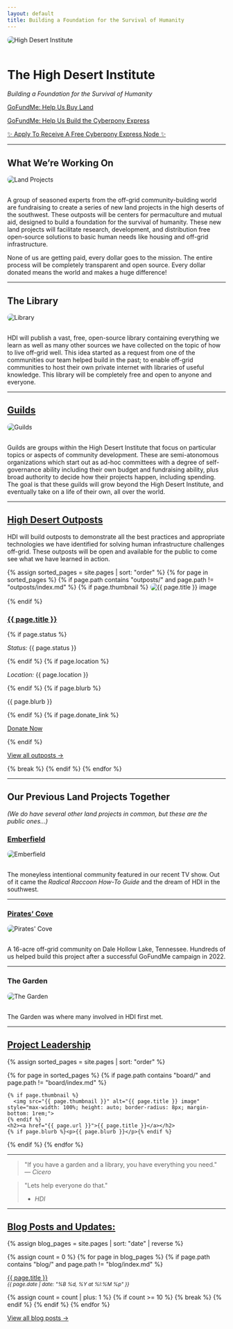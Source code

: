 ```yaml
---
layout: default
title: Building a Foundation for the Survival of Humanity
---
```


<img src="/assets/images/landscape.jpg" alt="High Desert Institute" style="max-width: 100%; height: auto; border-radius: 8px; margin-bottom: 1rem;">

# The High Desert Institute

*Building a Foundation for the Survival of Humanity*

<p><a href="https://www.gofundme.com/f/build-a-foundation-for-the-survival-of-humanity" class="btn btn-gofundme"><i class="fa-solid fa-hand-holding-dollar"></i> GoFundMe: Help Us Buy Land</a></p>
<p><a href="https://www.gofundme.com/f/cyberpony-express-free-and-offgrid-communications" class="btn btn-gofundme"><i class="fa-solid fa-hand-holding-dollar"></i> GoFundMe: Help Us Build the Cyberpony Express</a></p>
<p><a href="https://forms.gle/UZgQiUNzm8q1dmNfA" class="btn btn-success">✨ Apply To Receive A Free Cyberpony Express Node ✨</a></p>

---

## What We’re Working On

<img src="/assets/images/high-ground.jpg" alt="Land Projects" style="max-width: 100%; height: auto; border-radius: 8px; margin-bottom: 1rem;">

A group of seasoned experts from the off-grid community-building world are fundraising to create a series of new land projects in the high deserts of the southwest. These outposts will be centers for permaculture and mutual aid, designed to build a foundation for the survival of humanity. These new land projects will facilitate research, development, and distribution free open-source solutions to basic human needs like housing and off-grid infrastructure.

None of us are getting paid, every dollar goes to the mission. The entire process will be completely transparent and open source. Every dollar donated means the world and makes a huge difference!

---

## The Library

<img src="/assets/images/library.jpg" alt="Library" style="max-width: 100%; height: auto; border-radius: 8px; margin-bottom: 1rem;">

HDI will publish a vast, free, open-source library containing everything we learn as well as many other sources we have collected on the topic of how to live off-grid well. This idea started as a request from one of the communities our team helped build in the past; to enable off-grid communities to host their own private internet with libraries of useful knowledge. This library will be completely free and open to anyone and everyone.

---

## [Guilds](/guilds)

<img src="/assets/images/artificers-guild.jpg" alt="Guilds" style="max-width: 100%; height: auto; border-radius: 8px; margin-bottom: 1rem;">

Guilds are groups within the High Desert Institute that focus on particular topics or aspects of community development. These are semi-atonomous organizations which start out as ad-hoc committees with a degree of self-governance ability including their own budget and fundraising ability, plus broad authority to decide how their projects happen, including spending. The goal is that these guilds will grow beyond the High Desert Institute, and eventually take on a life of their own, all over the world.

---

## [High Desert Outposts](/outposts)

HDI will build outposts to demonstrate all the best practices and appropriate technologies we have identified for solving human infrastructure challenges off-grid. These outposts will be open and available for the public to come see what we have learned in action.

<div markdown="0">

{% assign sorted_pages = site.pages | sort: "order" %}
{% for page in sorted_pages %}
  {% if page.path contains "outposts/" and page.path != "outposts/index.md" %}
    {% if page.thumbnail %}
      <img src="{{ page.thumbnail }}" alt="{{ page.title }} image" style="max-width: 100%; height: auto; border-radius: 8px; margin-bottom: 1rem;">
    {% endif %}
    <h3><a href="{{ page.url }}">{{ page.title }}</a></h3>
    {% if page.status %}<p><em>Status:</em> {{ page.status }}</p>{% endif %}
    {% if page.location %}<p><em>Location:</em> {{ page.location }}</p>{% endif %}
    {% if page.blurb %}<p>{{ page.blurb }}</p>{% endif %}
    {% if page.donate_link %}
      <p><a class="btn btn-primary" href="{{ page.donate_link }}">Donate Now</a></p>
    {% endif %}
    <p><a href="/outposts/">View all outposts →</a></p>
    {% break %}
  {% endif %}
{% endfor %}

</div>


---

## Our Previous Land Projects Together

*(We do have several other land projects in common, but these are the public ones...)*


### [Emberfield](https://emberfield.org)

<img src="/assets/images/emberfield.png" alt="Emberfield" style="max-width: 100%; height: auto; border-radius: 8px; margin-bottom: 1rem;">

The moneyless intentional community featured in our recent TV show. Out of it came the *Radical Raccoon How-To Guide* and the dream of HDI in the southwest.

---

### [Pirates’ Cove](https://www.peoplesprojectearth.org)

<img src="/assets/images/pirates-cove.jpg" alt="Pirates' Cove" style="max-width: 100%; height: auto; border-radius: 8px; margin-bottom: 1rem;">

A 16-acre off-grid community on Dale Hollow Lake, Tennessee. Hundreds of us helped build this project after a successful GoFundMe campaign in 2022.

---

### The Garden

<img src="/assets/images/the-garden.jpg" alt="The Garden" style="max-width: 100%; height: auto; border-radius: 8px; margin-bottom: 1rem;">

The Garden was where many involved in HDI first met.

---

## [Project Leadership](/board)

<div markdown="0">

{% assign sorted_pages = site.pages | sort: "order" %}

{% for page in sorted_pages %}
  {% if page.path contains "board/" and page.path != "board/index.md" %}
    
    {% if page.thumbnail %}
      <img src="{{ page.thumbnail }}" alt="{{ page.title }} image" style="max-width: 100%; height: auto; border-radius: 8px; margin-bottom: 1rem;">
    {% endif %}
    <h2><a href="{{ page.url }}">{{ page.title }}</a></h2>
    {% if page.blurb %}<p>{{ page.blurb }}</p>{% endif %}
  {% endif %}
{% endfor %}

</div>

---

> "If you have a garden and a library, you have everything you need."  
> — *Cicero*

> "Lets help everyone do that."
> - *HDI*

---

## [Blog Posts and Updates:](/blog)

<div markdown="0">

{% assign blog_pages = site.pages | sort: "date" | reverse %}

{% assign count = 0 %}
{% for page in blog_pages %}
  {% if page.path contains "blog/" and page.path != "blog/index.md" %}
    <p>
      <a href="{{ page.url }}">{{ page.title }}</a><br>
      <small><em>{{ page.date | date: "%B %d, %Y at %I:%M %p" }}</em></small>
    </p>
    {% assign count = count | plus: 1 %}
    {% if count >= 10 %}
      {% break %}
    {% endif %}
  {% endif %}
{% endfor %}

<p><a href="/blog/">View all blog posts →</a></p>

</div>
